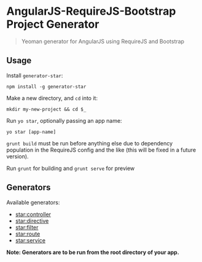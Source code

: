# AngularJS-RequireJS-Bootstrap Project Generator


> Yeoman generator for AngularJS using RequireJS and Bootstrap


## Usage

Install `generator-star`:
```
npm install -g generator-star
```

Make a new directory, and `cd` into it:
```
mkdir my-new-project && cd $_
```

Run `yo star`, optionally passing an app name:
```
yo star [app-name]
```

`grunt build` must be run before anything else due to dependency population in the RequireJS config and the like (this will be fixed in a future version).

Run `grunt` for building and `grunt serve` for preview


## Generators

Available generators:

* [star:controller](#controller)
* [star:directive](#directive)
* [star:filter](#filter)
* [star:route](#route)
* [star:service](#service)

**Note: Generators are to be run from the root directory of your app.**

